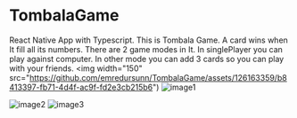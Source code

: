 # TombalaGame
React Native App with Typescript.
This is Tombala Game. A card wins when It fill all its numbers. There are 2 game modes in It. In singlePlayer you can play against computer. In other mode you can add 3 cards so you can play with your friends.
<img width="150" src="https://github.com/emredursunn/TombalaGame/assets/126163359/b8413397-fb71-4d4f-ac9f-fd2e3cb215b6")
![image1](https://github.com/emredursunn/TombalaGame/assets/126163359/ee2db70a-0e8b-42eb-9912-335e44841a41)

![image2](https://github.com/emredursunn/TombalaGame/assets/126163359/5e58e9e4-0185-4b3b-82f1-ed08e188be8a)
![image3](https://github.com/emredursunn/TombalaGame/assets/126163359/57bf84d8-cf37-488d-9ac0-1a9cdd7d0b86)
